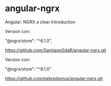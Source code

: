 # angular-ngrx

Angular: NGRX a clear Introduction

Version con:

"@ngrx/store": "^6.1.0",

https://github.com/SantiagoGdaR/angular-ngrx.git

Version con:

"@ngrx/store": "^9.1.0"

https://github.com/nekrodomus/angular-ngrx.git